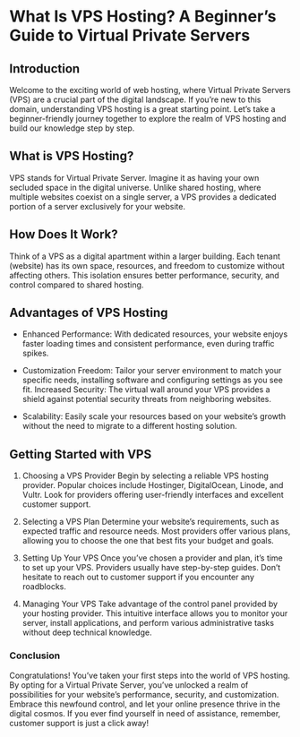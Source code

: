 # What Is VPS Hosting? A Beginner’s Guide to Virtual Private Servers

## Introduction

Welcome to the exciting world of web hosting, where Virtual Private Servers (VPS) are a crucial part of the digital landscape. If you’re new to this domain, understanding VPS hosting is a great starting point. Let’s take a beginner-friendly journey together to explore the realm of VPS hosting and build our knowledge step by step.

## What is VPS Hosting?

VPS stands for Virtual Private Server. Imagine it as having your own secluded space in the digital universe. Unlike shared hosting, where multiple websites coexist on a single server, a VPS provides a dedicated portion of a server exclusively for your website.

## How Does It Work?

 Think of a VPS as a digital apartment within a larger building. Each tenant (website) has its own space, resources, and freedom to customize without affecting others. This isolation ensures better performance, security, and control compared to shared hosting.

## Advantages of VPS Hosting

- Enhanced Performance: With dedicated resources, your website enjoys faster loading times and consistent performance, even during traffic spikes.

- Customization Freedom: Tailor your server environment to match your specific needs, installing software and configuring settings as you see fit.
  Increased Security: The virtual wall around your VPS provides a shield against potential security threats from neighboring websites.

- Scalability: Easily scale your resources based on your website’s growth without the need to migrate to a different hosting solution.
  

## Getting Started with VPS

1. Choosing a VPS Provider
   Begin by selecting a reliable VPS hosting provider. Popular choices include Hostinger, DigitalOcean, Linode, and Vultr. Look for providers offering user-friendly interfaces and excellent customer support.

2. Selecting a VPS Plan
   Determine your website’s requirements, such as expected traffic and resource needs. Most providers offer various plans, allowing you to choose the one that best fits your budget and goals.

3. Setting Up Your VPS
   Once you’ve chosen a provider and plan, it’s time to set up your VPS. Providers usually have step-by-step guides. Don’t hesitate to reach out to customer support if you encounter any roadblocks.

4. Managing Your VPS
   Take advantage of the control panel provided by your hosting provider. This intuitive interface allows you to monitor your server, install applications, and perform various administrative tasks without deep technical knowledge.

### Conclusion

Congratulations! You’ve taken your first steps into the world of VPS hosting. By opting for a Virtual Private Server, you’ve unlocked a realm of possibilities for your website’s performance, security, and customization. Embrace this newfound control, and let your online presence thrive in the digital cosmos. If you ever find yourself in need of assistance, remember, customer support is just a click away!
